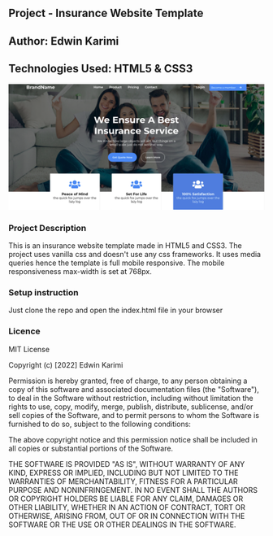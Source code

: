 ## Project - Insurance Website Template
## Author: Edwin Karimi
## Technologies Used: HTML5 & CSS3

![screenshot](images/readme-img.png)

### Project Description
This is an insurance website template made in HTML5 and CSS3. The project uses vanilla css and doesn't use any css frameworks.
It uses media queries hence the template is full mobile responsive. The mobile responsiveness max-width is set at 768px.

### Setup instruction
Just clone the repo and open the index.html file in your browser

### Licence

MIT License

Copyright (c) [2022] Edwin Karimi

Permission is hereby granted, free of charge, to any person obtaining a copy
of this software and associated documentation files (the "Software"), to deal
in the Software without restriction, including without limitation the rights
to use, copy, modify, merge, publish, distribute, sublicense, and/or sell
copies of the Software, and to permit persons to whom the Software is
furnished to do so, subject to the following conditions:

The above copyright notice and this permission notice shall be included in all
copies or substantial portions of the Software.

THE SOFTWARE IS PROVIDED "AS IS", WITHOUT WARRANTY OF ANY KIND, EXPRESS OR
IMPLIED, INCLUDING BUT NOT LIMITED TO THE WARRANTIES OF MERCHANTABILITY,
FITNESS FOR A PARTICULAR PURPOSE AND NONINFRINGEMENT. IN NO EVENT SHALL THE
AUTHORS OR COPYRIGHT HOLDERS BE LIABLE FOR ANY CLAIM, DAMAGES OR OTHER
LIABILITY, WHETHER IN AN ACTION OF CONTRACT, TORT OR OTHERWISE, ARISING FROM,
OUT OF OR IN CONNECTION WITH THE SOFTWARE OR THE USE OR OTHER DEALINGS IN THE
SOFTWARE.
